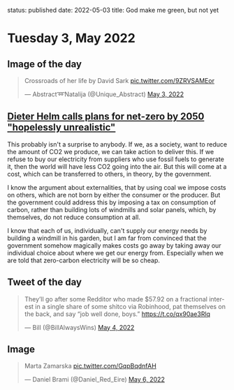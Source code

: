 status: published
date: 2022-05-03
title: God make me green, but not yet

# Tuesday  3, May 2022

## Image of the day

<blockquote class="twitter-tweet"><p lang="en" dir="ltr">Crossroads of her life by David Sark <a href="https://t.co/9ZRVSAMEor">pic.twitter.com/9ZRVSAMEor</a></p>&mdash; Abstract➿Natalija (@Unique_Abstract) <a href="https://twitter.com/Unique_Abstract/status/1521336091093123072?ref_src=twsrc%5Etfw">May 3, 2022</a></blockquote> <script async src="https://platform.twitter.com/widgets.js" charset="utf-8"></script> 

## [Dieter Helm calls plans for net-zero by 2050 "hopelessly unrealistic"](https://gaspathways.com/-779?msclkid=c9412e93cd2011eca5b77f6689e7e5f6)

This probably isn't a surprise to anybody. 
If we, as a society, want to reduce the amount of CO2 we produce, we can take action to deliver this.
If we refuse to buy our electricity from suppliers who use fossil fuels to generate it, then the world will have less CO2 going 
into the air.
But this will come at a cost, which can be transferred to others, in theory, by the government.

I know the argument about externalities, that by using coal we impose costs on others, which are not born by either the consumer or the producer. But the government could address this by imposing a tax on consumption of carbon, rather than building lots of windmills and solar panels, which, by themselves, do not reduce consumption at all.

I know that each of us, individually, can't supply our energy needs by building a windmill in his garden, but I am far from convinced that the government somehow magically makes costs go away by taking away our individual choice about where we get our energy from. Especially when we are told that zero-carbon electricity will be so cheap.

## Tweet of the day

<blockquote class="twitter-tweet"><p lang="en" dir="ltr">They’ll go after some Redditor who made $57.92 on a fractional interest in a single share of some shitco via Robinhood, pat themselves on the back, and say “job well done, boys.” <a href="https://t.co/qx90ae3Rlq">https://t.co/qx90ae3Rlq</a></p>&mdash; Bill (@BillAlwaysWins) <a href="https://twitter.com/BillAlwaysWins/status/1521735832725430273?ref_src=twsrc%5Etfw">May 4, 2022</a></blockquote> <script async src="https://platform.twitter.com/widgets.js" charset="utf-8"></script> 

## Image

<blockquote class="twitter-tweet"><p lang="und" dir="ltr">Marta Zamarska <a href="https://t.co/GqpBqdnfAH">pic.twitter.com/GqpBqdnfAH</a></p>&mdash; Daniel Brami (@Daniel_Red_Eire) <a href="https://twitter.com/Daniel_Red_Eire/status/1522502784247119873?ref_src=twsrc%5Etfw">May 6, 2022</a></blockquote> <script async src="https://platform.twitter.com/widgets.js" charset="utf-8"></script> 

